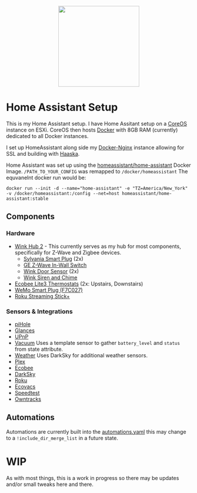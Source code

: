 <p align="center">
  <img src="https://raw.githubusercontent.com/home-assistant/home-assistant-assets/master/logo-pretty.png" height ="220">
</p>

# Home Assistant Setup

This is my Home Assistant setup. I have Home Assitant setup on a [CoreOS](https://coreos.com/) instance on ESXi. CoreOS then hosts [Docker](https://www.docker.com/) with 8GB RAM (currently) dedicated to all Docker instances.

I set up HomeAssistant along side my [Docker-Nginx](https://gitlab.com/gregdelima/docker-nginx) instance allowing for SSL and building with [Haaska](https://github.com/mike-grant/haaska).

Home Assistant was set up using the [homeassistant/home-assistant](https://hub.docker.com/r/homeassistant/home-assistant/) Docker Image. `/PATH_TO_YOUR_CONFIG` was remapped to `/docker/homeassistant` 
The equvanelnt docker run would be:

`docker run --init -d --name="home-assistant" -e "TZ=America/New_York" -v /docker/homeassistant:/config --net=host homeassistant/home-assistant:stable`

## Components

### Hardware

* [Wink Hub 2](https://www.wink.com/products/wink-hub-2/) - This currently serves as my hub for most components, specifically for Z-Wave and Zigbee devices.
  * [Sylvania Smart Plug](https://consumer.sylvania.com/our-products/smart/product-info/zigbee/sylvania-smart-zigbee-indoor-smart-plug/index.jsp) (2x)
  * [GE Z-Wave In-Wall Switch](https://byjasco.com/products/ge-z-wave-plus-wall-smart-switch-white-toggle)
  * [Wink Door Sensor](https://www.wink.com/products/wink-doorwindow-sensor/) (2x)
  * [Wink Siren and Chime](https://www.wink.com/products/wink-siren-and-chime/)
* [Ecobee Lite3 Thermostats](https://www.ecobee.com/ecobee3-lite/) (2x: Upstairs, Downstairs)
* [WeMo Smart Plug (F7C027)](https://www.belkin.com/us/Products/smarthome-iot/c/wemo/)
* [Roku Streaming Stick+](https://www.roku.com/products/streaming-stick-plus)

### Sensors & Integrations

* [piHole](https://www.home-assistant.io/components/pi_hole/)
* [Glances](https://www.home-assistant.io/components/glances/)
* [UPnP](https://www.home-assistant.io/components/upnp/)
* [Vacuum](https://www.home-assistant.io/components/template/) Uses a template sensor to gather `battery_level` and `status` from state attribute.
* [Weather](https://www.home-assistant.io/components/darksky/) Uses DarkSky for additional weather sensors.
* [Plex](https://www.home-assistant.io/components/plex/)
* [Ecobee](https://www.home-assistant.io/components/ecobee/)
* [DarkSky](https://www.home-assistant.io/components/darksky/)
* [Roku](https://www.home-assistant.io/components/roku/)
* [Ecovacs](https://www.home-assistant.io/components/ecovacs/)
* [Speedtest](https://www.home-assistant.io/components/speedtestdotnet/)
* [Owntracks](https://www.home-assistant.io/components/owntracks/)

## Automations
Automations are currently built into the [automations.yaml](https://gitlab.com/gregdelima/homeassistant/blob/master/automations.yaml) this may change to a `!include_dir_merge_list` in a future state.

# WIP
As with most things, this is a work in progress so there may be updates and/or small tweaks here and there.